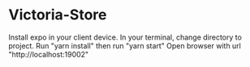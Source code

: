 # Victoria-Store
Install expo in your client device.
In your terminal, change directory to project.
Run "yarn install" then run "yarn start"
Open browser with url "http://localhost:19002"
